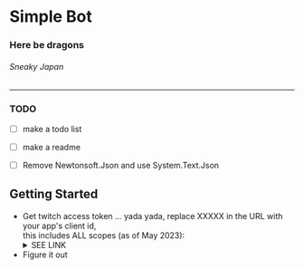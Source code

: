 # Simple Bot

### Here be dragons

###### Sneaky Japan

---

### TODO

 - [ ] make a todo list
 - [ ] make a readme
 - [ ] Remove Newtonsoft.Json and use System.Text.Json



## Getting Started

 - Get twitch access token ... yada yada, replace XXXXX in the URL with your app's client id,<br>
 this includes ALL scopes (as of May 2023): <details><summary>SEE LINK</summary> https://id.twitch.tv/oauth2/authorize?client_id=a4lltinre0n377a7l8mb4pd3g2odym&response_type=token&redirect_uri=http://localhost&scope=analytics%3Aread%3Aextensions%20analytics%3Aread%3Agames%20bits%3Aread%20channel%3Amanage%3Abroadcast%20channel%3Aread%3Acharity%20channel%3Aedit%3Acommercial%20channel%3Aread%3Aeditors%20channel%3Amanage%3Aextensions%20channel%3Aread%3Agoals%20channel%3Aread%3Aguest_star%20channel%3Amanage%3Aguest_star%20channel%3Aread%3Ahype_train%20channel%3Amanage%3Amoderators%20channel%3Aread%3Apolls%20channel%3Amanage%3Apolls%20channel%3Aread%3Apredictions%20channel%3Amanage%3Apredictions%20channel%3Amanage%3Araids%20channel%3Aread%3Aredemptions%20channel%3Amanage%3Aredemptions%20channel%3Amanage%3Aschedule%20channel%3Aread%3Astream_key%20channel%3Aread%3Asubscriptions%20channel%3Amanage%3Avideos%20channel%3Aread%3Avips%20channel%3Amanage%3Avips%20clips%3Aedit%20moderation%3Aread%20moderator%3Amanage%3Aannouncements%20moderator%3Amanage%3Aautomod%20moderator%3Aread%3Aautomod_settings%20moderator%3Amanage%3Aautomod_settings%20moderator%3Amanage%3Abanned_users%20moderator%3Aread%3Ablocked_terms%20moderator%3Amanage%3Ablocked_terms%20moderator%3Amanage%3Achat_messages%20moderator%3Aread%3Achat_settings%20moderator%3Amanage%3Achat_settings%20moderator%3Aread%3Achatters%20moderator%3Aread%3Afollowers%20moderator%3Aread%3Aguest_star%20moderator%3Amanage%3Aguest_star%20moderator%3Aread%3Ashield_mode%20moderator%3Amanage%3Ashield_mode%20moderator%3Aread%3Ashoutouts%20moderator%3Amanage%3Ashoutouts%20user%3Aedit%20user%3Aedit%3Afollows%20user%3Aread%3Ablocked_users%20user%3Amanage%3Ablocked_users%20user%3Aread%3Abroadcast%20user%3Amanage%3Achat_color%20user%3Aread%3Aemail%20user%3Aread%3Afollows%20user%3Aread%3Asubscriptions%20user%3Amanage%3Awhispers%20channel%3Amoderate%20chat%3Aedit%20chat%3Aread%20whispers%3Aread%20whispers%3Aedit </details>
 - Figure it out
